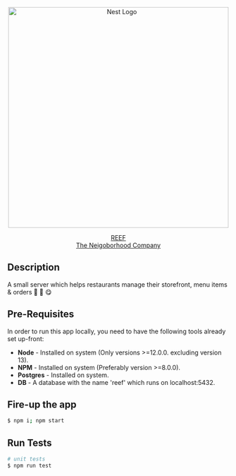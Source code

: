 <p align="center">
  <a href="https://www.reeftechnology.com/" target="blank">
    <img src="https://reeftechnology.com/api/uploads/illustration_homepage_REEF_new_578222f16f.jpg" width="500" alt="Nest Logo" />
  </a>
</p>

<p align="center">
  <a href="https://www.reeftechnology.com/" target="_blank">
    REEF <br/>
    The Neigoborhood Company
  </a>
</p>
<p align="center">

## Description

A small server which helps restaurants manage their storefront, menu items & orders 🍴 🚚 😋

## Pre-Requisites

In order to run this app locally, you need to have the following tools already set up-front:
  * **Node** - Installed on system (Only versions >=12.0.0. excluding version 13).
  * **NPM** - Installed on system (Preferably version >=8.0.0).
  * **Postgres** - Installed on system.
  * **DB** - A database with the name 'reef' which runs on localhost:5432.

## Fire-up the app

```bash
$ npm i; npm start
```

## Run Tests

```bash
# unit tests
$ npm run test
```
